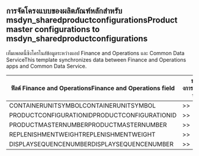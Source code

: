 ## <a name="product-master-configurations-to-msdyn_sharedproductconfigurations"></a><span data-ttu-id="4ab6f-101">การจัดโครงแบบของผลิตภัณฑ์หลักสำหรับ msdyn_sharedproductconfigurations</span><span class="sxs-lookup"><span data-stu-id="4ab6f-101">Product master configurations to msdyn_sharedproductconfigurations</span></span>

<span data-ttu-id="4ab6f-102">เท็มเพลตนี้ซิงโครไนส์ข้อมูลระหว่างแอป Finance and Operations และ Common Data Service</span><span class="sxs-lookup"><span data-stu-id="4ab6f-102">This template synchronizes data between Finance and Operations apps and Common Data Service.</span></span>

<span data-ttu-id="4ab6f-103">ฟิลด์ Finance and Operations</span><span class="sxs-lookup"><span data-stu-id="4ab6f-103">Finance and Operations field</span></span> | <span data-ttu-id="4ab6f-104">ชนิดของการแม็ป</span><span class="sxs-lookup"><span data-stu-id="4ab6f-104">Map type</span></span> | <span data-ttu-id="4ab6f-105">ฟิลด์ Dynamics 365 อื่นๆ</span><span class="sxs-lookup"><span data-stu-id="4ab6f-105">Other Dynamics 365 field</span></span> | <span data-ttu-id="4ab6f-106">ค่าเริ่มต้น</span><span class="sxs-lookup"><span data-stu-id="4ab6f-106">Default value</span></span>
---|---|---|---
<span data-ttu-id="4ab6f-107">CONTAINERUNITSYMBOL</span><span class="sxs-lookup"><span data-stu-id="4ab6f-107">CONTAINERUNITSYMBOL</span></span> | >> | <span data-ttu-id="4ab6f-108">msdyn_containerunit.msdyn_symbol</span><span class="sxs-lookup"><span data-stu-id="4ab6f-108">msdyn_containerunit.msdyn_symbol</span></span> | 
<span data-ttu-id="4ab6f-109">PRODUCTCONFIGURATIONID</span><span class="sxs-lookup"><span data-stu-id="4ab6f-109">PRODUCTCONFIGURATIONID</span></span> | >> | <span data-ttu-id="4ab6f-110">msdyn_productconfiguration.msdyn_productconfiguration</span><span class="sxs-lookup"><span data-stu-id="4ab6f-110">msdyn_productconfiguration.msdyn_productconfiguration</span></span> | 
<span data-ttu-id="4ab6f-111">PRODUCTMASTERNUMBER</span><span class="sxs-lookup"><span data-stu-id="4ab6f-111">PRODUCTMASTERNUMBER</span></span> | >> | <span data-ttu-id="4ab6f-112">msdyn_globalproduct.msdyn_productnumber</span><span class="sxs-lookup"><span data-stu-id="4ab6f-112">msdyn_globalproduct.msdyn_productnumber</span></span> | 
<span data-ttu-id="4ab6f-113">REPLENISHMENTWEIGHT</span><span class="sxs-lookup"><span data-stu-id="4ab6f-113">REPLENISHMENTWEIGHT</span></span> | >> | <span data-ttu-id="4ab6f-114">msdyn_replenishmentweight</span><span class="sxs-lookup"><span data-stu-id="4ab6f-114">msdyn_replenishmentweight</span></span> | 
<span data-ttu-id="4ab6f-115">DISPLAYSEQUENCENUMBER</span><span class="sxs-lookup"><span data-stu-id="4ab6f-115">DISPLAYSEQUENCENUMBER</span></span> | >> | <span data-ttu-id="4ab6f-116">msdyn_displaysequencenumber</span><span class="sxs-lookup"><span data-stu-id="4ab6f-116">msdyn_displaysequencenumber</span></span> | 
